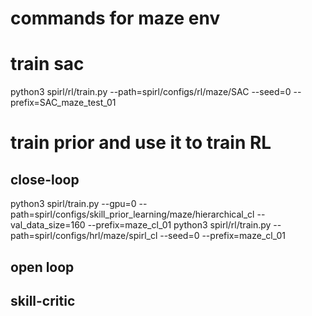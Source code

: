 
# commands for maze env


# train sac
python3 spirl/rl/train.py --path=spirl/configs/rl/maze/SAC --seed=0 --prefix=SAC_maze_test_01


# train prior and use it to train RL

## close-loop
python3 spirl/train.py  --gpu=0 --path=spirl/configs/skill_prior_learning/maze/hierarchical_cl --val_data_size=160 --prefix=maze_cl_01
python3 spirl/rl/train.py --path=spirl/configs/hrl/maze/spirl_cl --seed=0 --prefix=maze_cl_01 


## open loop



## skill-critic
